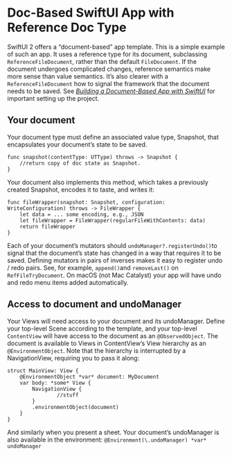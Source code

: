 # Doc-Based SwiftUI App with Reference Doc Type

SwiftUI 2 offers a “document-based” app template. This is a simple example of such an app.
It uses a reference type for its document, subclassing `ReferenceFileDocument`, rather than the default `FileDocument`. If the document undergoes complicated changes, reference semantics make more sense than value semantics. It’s also clearer with a `ReferenceFileDocument` how to signal the framework that the document needs to be saved.
See [*Building a Document-Based App with SwiftUI*](https://developer.apple.com/documentation/swiftui/building_a_document-based_app_with_swiftui)  for important setting up the project.

## Your document
Your document type must define an associated value type, Snapshot, that encapsulates your document’s state to be saved.
```
func snapshot(contentType: UTType) throws -> Snapshot {
    //return copy of doc state as Snapshot.
}
```

Your document also implements this method, which takes a previously created Snapshot, encodes it to taste, and writes it:
```
func fileWrapper(snapshot: Snapshot, configuration: WriteConfiguration) throws -> FileWrapper {
    let data = ... some encoding, e.g., JSON
    let fileWrapper = FileWrapper(regularFileWithContents: data)
    return fileWrapper
}
```

Each of your document’s mutators should `undoManager?.registerUndo()`to signal that the document’s state has changed in a way that requires it to be saved. Defining mutators in pairs of inverses makes it easy to register undo / redo pairs. See, for example, `append()`and `removeLast()` on `RefFileTryDocument`. On macOS (not Mac Catalyst) your app will have undo and redo menu items added automatically.

## Access to document and undoManager
Your Views will need access to your document and its undoManager. Define your top-level Scene according to the template, and your top-level `ContentView` will have access to the document as an `@ObservedObject`. The document is available to Views in ContentView’s View hierarchy as an `@EnvironmentObject`.  Note that the hierarchy is interrupted by a NavigationView, requiring you to pass it along:
```
struct MainView: View {
    @EnvironmentObject *var* document: MyDocument
    var body: *some* View {
        NavigationView {
                //stuff
        }
        .environmentObject(document)
    }
}
```
And similarly when you present a sheet.
Your document’s undoManager is also available in the environment:
`@Environment(\.undoManager) *var* undoManager`

